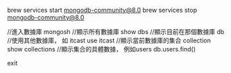 brew services start mongodb-community@8.0
brew services stop mongodb-community@8.0

//進入數據庫
mongosh
//顯示所有數據庫
show dbs
//顯示目前在那個數據庫
 db
 //使用其他數據庫， 如 itcast
 use itcast
 //顯示當前數據庫的集合 collection
 show collections
 //顯示集合的具體數據， 例如users
 db.users.find()

 exit
